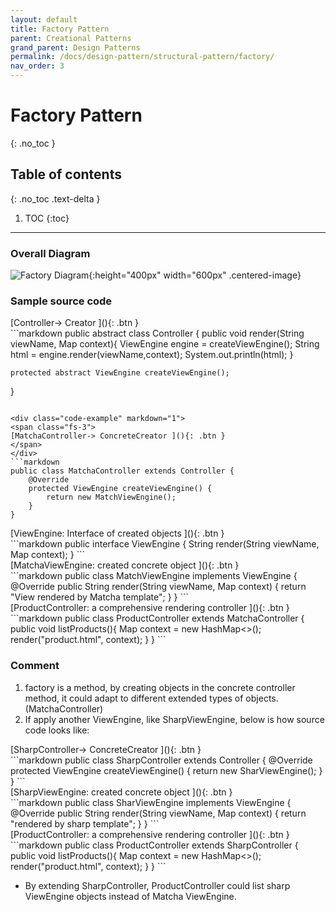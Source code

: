 ```yaml
---
layout: default
title: Factory Pattern
parent: Creational Patterns
grand_parent: Design Patterns
permalink: /docs/design-pattern/structural-pattern/factory/
nav_order: 3
---
```


# Factory Pattern
{: .no_toc }

## Table of contents
{: .no_toc .text-delta }

1. TOC
{:toc}

---

### Overall Diagram

![Factory Diagram](../../resource/factory_diagram.png){:height="400px" width="600px" .centered-image}

### Sample source code

<div class="code-example" markdown="1">
<span class="fs-3">
[Controller-> Creator ](){: .btn }
</span>
</div>
```markdown
public abstract class Controller {
    public void render(String viewName, Map<String, Object> context){
        ViewEngine engine = createViewEngine();
        String html = engine.render(viewName,context);
        System.out.println(html);
    }

    protected abstract ViewEngine createViewEngine();
}
```

<div class="code-example" markdown="1">
<span class="fs-3">
[MatchaController-> ConcreteCreator ](){: .btn }
</span>
</div>
```markdown
public class MatchaController extends Controller {
    @Override
    protected ViewEngine createViewEngine() {
        return new MatchViewEngine();
    }
}
```

<div class="code-example" markdown="1">
<span class="fs-3">
[ViewEngine: Interface of created objects  ](){: .btn }
</span>
</div>
```markdown
public interface ViewEngine {
    String render(String viewName, Map<String, Object> context);
}
```

<div class="code-example" markdown="1">
<span class="fs-3">
[MatchaViewEngine:  created concrete object  ](){: .btn }
</span>
</div>
```markdown
public class MatchViewEngine implements ViewEngine {
    @Override
    public String render(String viewName, Map<String, Object> context) {
        return "<html>View rendered by Matcha template</html>";
    }
}
```

<div class="code-example" markdown="1">
<span class="fs-3">
[ProductController:  a comprehensive rendering controller  ](){: .btn }      
</span>
</div>
```markdown
public class ProductController extends MatchaController {
    public void listProducts(){
        Map<String, Object> context = new HashMap<>();
        render("product.html", context);
    }
}
```

### Comment
1. factory is a method, by creating objects in the concrete controller method, it could adapt to different extended types of objects. (MatchaController)    
2. If apply another ViewEngine, like SharpViewEngine, below is how source code looks like:  


<div class="code-example" markdown="1">
<span class="fs-3">
[SharpController-> ConcreteCreator ](){: .btn }
</span>
</div>
```markdown
public class SharpController extends Controller {
    @Override
    protected ViewEngine createViewEngine() {
        return new SharViewEngine();
    }
}
```
<div class="code-example" markdown="1">
<span class="fs-3">
[SharpViewEngine:  created concrete object  ](){: .btn }
</span>
</div>
```markdown
public class SharViewEngine implements ViewEngine {
    @Override
    public String render(String viewName, Map<String, Object> context) {
        return "<html>rendered by sharp template</html>";
    }
}
```

<div class="code-example" markdown="1">
<span class="fs-3">
[ProductController:  a comprehensive rendering controller  ](){: .btn }      
</span>
</div>
```markdown
public class ProductController extends SharpController {
    public void listProducts(){
        Map<String, Object> context = new HashMap<>();
        render("product.html", context);
    }
}
```

- By extending SharpController, ProductController could list sharp ViewEngine objects instead of Matcha ViewEngine.